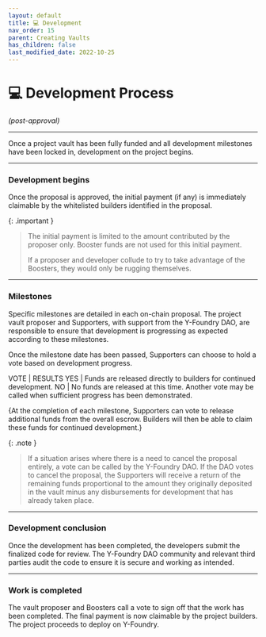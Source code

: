 ```yaml
---
layout: default
title: 💻 Development
nav_order: 15
parent: Creating Vaults
has_children: false
last_modified_date: 2022-10-25
---
```


# 💻 Development Process 
_(post-approval)_

***

Once a project vault has been fully funded and all development milestones have been locked in, development on the project begins.

***

### Development begins
Once the proposal is approved, the initial payment (if any) is immediately claimable by the whitelisted builders identified in the proposal.

{: .important }
> The initial payment is limited to the amount contributed by the proposer only. Booster funds are not used for this initial payment. 
>
> If a proposer and developer collude to try to take advantage of the Boosters, they would only be rugging themselves.


***

### Milestones
Specific milestones are detailed in each on-chain proposal. The project vault proposer and Supporters, with support from the Y-Foundry DAO, are responsible to ensure that development is progressing as expected according to these milestones.

Once the milestone date has been passed, Supporters can choose to hold a vote based on development progress.

VOTE | RESULTS
YES | Funds are released directly to builders for continued development.
NO | No funds are released at this time. Another vote may be called when sufficient progress has been demonstrated.

{At the completion of each milestone, Supporters can vote to release additional funds from the overall escrow. Builders will then be able to claim these funds for continued development.}

{: .note }
> If a situation arises where there is a need to cancel the proposal entirely, a vote can be called by the Y-Foundry DAO. If the DAO votes to cancel the proposal, the Supporters will receive a return of the remaining funds proportional to the amount they originally deposited in the vault minus any disbursements for development that has already taken place.

***

### Development conclusion
Once the development has been completed, the developers submit the finalized code for review. The Y-Foundry DAO community and relevant third parties audit the code to ensure it is secure and working as intended.

***

### Work is completed
The vault proposer and Boosters call a vote to sign off that the work has been completed. The final payment is now claimable by the project builders. The project proceeds to deploy on Y-Foundry.